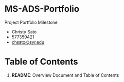 # MS-ADS-Portfolio
Project Portfolio Milestone 

- Christy Sato
- 577359421
- chsato@syr.edu

# Table of Contents
  1. **README**: Overview Document and Table of Contents
